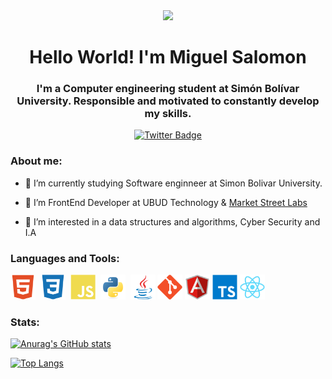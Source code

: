 <div id="header" align="center">
    <img src="https://media.giphy.com/media/qgQUggAC3Pfv687qPC/giphy.gif" width="200">
    <h1 align="center">Hello World! I'm Miguel Salomon</h1>
        <h3 align="center">I'm a Computer engineering student at Simón Bolívar University. Responsible and motivated to constantly develop my skills.</h3>

</div>

<div id="badges" align="center">
    <a href="https://twitter.com/miguels1006">
        <img src="https://img.shields.io/twitter/url?label=Miguels1006&logo=twitter&style=for-the-badge&url=https%3A%2F%2Ftwitter.com%2Fmiguels1006" alt="Twitter Badge" />
    </a>
</div>

### About me:

- 🔭 I’m currently studying Software enginneer at Simon Bolivar University.

- 🌱 I’m FrontEnd Developer at UBUD Technology & [Market Street Labs](https://marketstreetlabs.com/)

- 👀 I’m interested in a data structures and algorithms, Cyber Security and I.A

<div align ="left">
    <h3>Languages and Tools:</h3>
    <div>
        <img src="https://github.com/devicons/devicon/blob/master/icons/html5/html5-plain.svg" alt="HTML" width="40" height="40">&nbsp;
        <img src="https://github.com/devicons/devicon/blob/master/icons/css3/css3-plain.svg" alt="CSS" width="40" height="40">&nbsp;
        <img src="https://github.com/devicons/devicon/blob/master/icons/javascript/javascript-plain.svg" alt="javascript" width="40" height="40">&nbsp;
        <img src="https://github.com/devicons/devicon/blob/master/icons/python/python-original.svg" alt="python" width="40" height="40">&nbsp;
        <img src="https://github.com/devicons/devicon/blob/master/icons/java/java-original.svg" alt="java" width="40" height="40">
        <img src="https://github.com/devicons/devicon/blob/master/icons/git/git-original.svg" alt="git" width="40" height="40">
        <img src="https://github.com/devicons/devicon/blob/master/icons/angularjs/angularjs-original.svg" alt ="angular" width = "40" height="40">
        <img src="https://github.com/devicons/devicon/blob/master/icons/typescript/typescript-original.svg" alt ="angular" width = "40" height="40">
        <img src="https://github.com/devicons/devicon/blob/master/icons/react/react-original.svg" alt ="angular" width = "40" height="40">
    </div>
</div>

### Stats:

[![Anurag's GitHub stats](https://github-readme-stats.vercel.app/api?username=Migueldsc12&bg_color=0d1117&title_color=00bfff&icon_color=00bfff&text_color=FFFFFF)](https://github.com/Migueldsc12?tab=repositories)

[![Top Langs](https://github-readme-stats.vercel.app/api/top-langs/?username=Migueldsc12&layout=compact&bg_color=0d1117&title_color=ffffff&icon_color=00bfff&text_color=FFFFFF)](https://github.com/Migueldsc12?tab=repositories)

